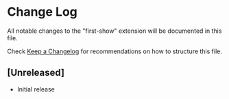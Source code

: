 # Change Log

All notable changes to the "first-show" extension will be documented in this file.

Check [Keep a Changelog](http://keepachangelog.com/) for recommendations on how to structure this file.

## [Unreleased]

- Initial release
